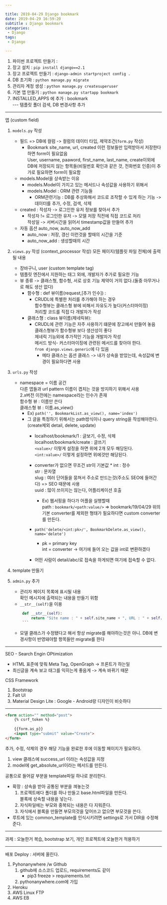 ```yaml
---

title: 2019-04-29 Django bookmark
date: 2019-04-29 16:59:20
subtitle : Django bookmark
categories:
 - Django
tags:
 - Django

---
```



1. 파이썬 프로젝트 만들기 :
2. 장고 설치 : `pip install django==2.1`
3. 장고 프로젝트 만들기 : `django-admin startproject config .`
4. DB 초기화 : `python manage.py migrate`
5. 관리자 계정 생성 : `python manage.py createsuperuser`
6. 기본 앱 만들기 : `python manage.py startapp bookmark`
7. INSTALLED_APPS 에 추가 : bookmark  
--- 템플릿 폴더 검색, DB 변경사항 추가

---

앱
(custom field)
1. ``models.py`` 작성
    * 필드 => DB에 컬럼 -> 컬럼의 데이터 타입, 제약조건(``form.py`` 작성)
      * Bookmark site_name, url, created 이런 정보들만 입력받아서 저장한다 하면 form이 필요없음  
        User, username, paaword, first_name, last_name, create이외에
        DB에 저장되지 않는 항목들(비밀번호 확인과 같은 것, 전화번호 인증)이 추가로 필요하면 form이 필요함
    * models.Model을 상속받는 이유
        * models.Model이 가지고 있는 메서드나 속성값을 사용하기 위해서
        * models.Model : ORM 관련 기능들
            * ORM관련기능 : DB를 추상화해서 코드로 조작할 수 있게 하는 기능 -> 데이터를 추가, 수정, 검색, 삭제
    * created :
        작성자 -> 로그인한 유저 정보를 찾아서 추가
      * 작성자 != 로그인한 유저
         -> 모델 저장 직전에 직접 코드로 처리  
       작성일 -> 서버시간을 읽어서 timestamp값을 만들어 추가
    * 자동 옵션 auto_now, auto_now_add
       * auto_now : 저장, 갱신 이런것을 할때의 시간을 기준
       * auto_now_add : 생성할때의 시간      
            
2. `views.py` 작성
(context_processor 작성) 모든 페이지(템플릿 파일 전체)에 출력될 내용
    * 장바구니, user
(custom template tag)
    * 템플릿 엔진에서 지원하는 태그 외에, 개발자가 추가로 필요한 기능
    * 뷰 종류 -> 클래스형, 함수형, 서로 상호 기능 제약이 거의 없다.(둘중 아무거나로 해도 생산 없다)
       * 함수형 : def 뷰이름(request,[추가 인수]) :
          * CRUDL에 특별한 처리를 추가해야 하는 경우  
            함수형뷰는 클래스형 뷰에 비해서 자유도가 높다(커스터마이징)  
            처리할 코드를 직접 다 개발자가 작성  
       * 클래스형 : class 뷰이름(제네릭뷰):
          * CRUDL에 관련 기능은 자주 사용하기 떄문에 장고에서 만들어 놓음  
            클래스형뷰가 함수형뷰 보다 생산성이 좋다  
            제네릭 기능외에 추가적인 기능을 개발자가 작성  
            메서드 방식- 커스터마이징에 관련된 메서드를 찾아야 한다.  
            `from django.views.generic`에 다 있음  
              * 메타 클래스는 옵션 클래스 -> 내가 상속을 받았는데, 속성값에 변경이 필요하다면 사용
        

1. `urls.py` 작성  
    * namespace = 이름 공간  
     다른 앱들과 url pattern 이름이 겹치는 것을 방지하기 위해서 사용  
     2.x버전 이전에는 namespace라는 인수가 존재  
     함수형 뷰 : 이름만 쓴다  
     클래스형 뷰 : 이름.as_view()
      * Ex) `path('', BookmarkList.as_view(), name='index')`
      * 그 글을 특정하기 위해서는 path방식이나 query string을 작성해야한다.(create제외 detail, delete, update)
          * localhost/bookmark/1 : 글보기, 수정, 삭제 
            localhost/bookmark/create : 글쓰기  
            `<value>/` 이렇게 설정을 하면 위에 2개 모두 해당된다.  
            `<int:value>/` 이렇게 설정하면 위에것만 해당된다.
           * converter가 없으면 무조건 str이 기본값
            * int : 정수  
             str : 문자열  
             slug : 여러 단어들을 뭉쳐서 주소로 만드는것(주소도 SEO에 들어간다) => SEO 때문에 사용  
             uuid : 많이 쓰이지는 않는다, 어플리케이션 호출  
              * Ex) 웹서핑을 하다가 어플을 실행할때  
             path : `bookmark/<path:value/>` => bookmark/19/04/29
             위의 기본 converter를 제외한 형태가 필요하다면 custom converter를 만든다.  
            
          * `path('delete/<int:pk>/', BookmarkDelete.as_view(), name='delete')`
            * pk = primary key  
             int = converter -> 여기에 들어 오는 값을 int로 변환하겠다
          * 어떤 사람이 detail/abc/로 접속을 하게되면 여기에 접속할 수 없다.
      
2. template 만들기
3. `admin.py` 추가
   * 관리자 페이지 목록에 표시될 내용  
     확인 메시지에 출력되는 내용을 만들기 위함
    * `__str__(self)`을 이용
         ```python
          def __str__(self):
              return "Site name : " + self.site_name + ", URL : " + self.url
          ```
    * 모델 클래스가 수정됐다고 해서 항상 migrate를 해야하는것은 아니.
    DB에 변경사항이 반영돼야할 항목들만 migrate를 한다

---

SEO - Search Engin OPtimization  
  * HTML 표준에 맞춰 Meta Tag, OpenGraph -> 프론트가 하는일
  * 최신글을 계속 보고 태그를 익히는게 좋음게 -> 계속 바뀌기 때문
  
CSS Framework
1. Bootstrap
2. Falt UI
3. Material Design Lite : Google - Android랑 디자인이 비슷하다

---

```html
<form action="" method="post">
    {% csrf_token %}
    
    {{form.as_p}}
    <input type="submit" value="Create">
</form>
```
추가, 수정, 삭제의 경우 해당 기능을 완료한 후에 이동할 페이지가 필요하다.  
1. view 클래스에 success_url 이라는 속성값을 지정
2. model에 get_absolute_url이라는 메서드를 만든다.
  
공통으로 들어갈 부분을 template파일 하나로 분리한다.
* 확장 : 상속을 받아 공통된 부분을 껴놓는것  
  1. 프로젝트에다 폴더를 하나 만들고 base.html파일을 만든다.  
  블록에 상속할 내용을 넣는다.  
  2. 자식파일에는 부모와 중복되는 내용은 다 지워준다.
  3. 자식에서 블록을 만들면 부모의것을 덮어쓰고 없으면 부모것을 쓴다.
* 루트에 있는 common_template를 인식시키려면 settings로 가서 DIR을 수정해준다.

---

과제 : 오늘한거 복습,  bootstrap 보기, 개인 프로젝트에 오늘한거 적용하기


---

배포 Deploy : 서버에 올린다.
1. Pyhonanywhere /w Github
    1. github에 소스코드 업로드, requirements도 같이
        * pip3 freeze > requirements.txt
    2. pythonanywhere.com에 가입
2. Heroku
3. AWS Linux FTP
4. AWS EB